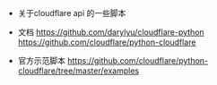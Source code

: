 - 关于cloudflare api 的一些脚本

- 文档
https://github.com/darylyu/cloudflare-python
https://github.com/cloudflare/python-cloudflare

- 官方示范脚本
https://github.com/cloudflare/python-cloudflare/tree/master/examples